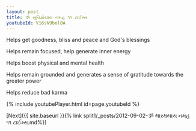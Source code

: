 ```yaml
---
layout: post
title: ૐ સુવિજ્ઞેયાય નમહ ૧૧ ટાઈમ્સ
youtubeId: V16sN9bol0A
---
```

 
 
Helps get goodness, bliss and peace and God's blessings
 
Helps remain focused, help generate inner energy 
 
Helps boost physical and mental health 
 
Helps remain grounded and generates a sense of gratitude towards the greater power 
 
Helps reduce bad karma
 
 
 
 


{% include youtubePlayer.html id=page.youtubeId %}
 
[Next]({{ site.baseurl }}{% link  split1/_posts/2012-09-02-ૐ થારક્ષયાય નમહ ૧૧ ટાઈમ્સ.md%})
 
